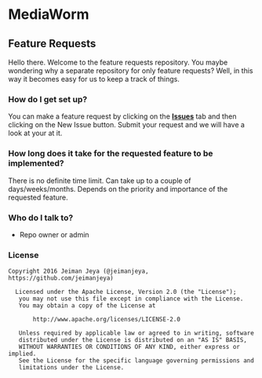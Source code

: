 # MediaWorm #

## Feature Requests ##
Hello there. Welcome to the feature requests repository. You maybe wondering why a separate repository for only feature requests? Well, in this way it becomes easy for us to keep a track of things. 

### How do I get set up? ###
You can make a feature request by clicking on the **[Issues](https://github.com/mediaworm/feature-requests/issues)** tab and then clicking on the New Issue button. Submit your request and we will have a look at your at it. 

### How long does it take for the requested feature to be implemented? ###
There is no definite time limit. Can take up to a couple of days/weeks/months. Depends on the priority and importance of the requested feature.

### Who do I talk to? ###

* Repo owner or admin

### License ###

```
Copyright 2016 Jeiman Jeya (@jeimanjeya, https://github.com/jeimanjeya)
  
  Licensed under the Apache License, Version 2.0 (the "License");
   you may not use this file except in compliance with the License.
   You may obtain a copy of the License at

       http://www.apache.org/licenses/LICENSE-2.0

   Unless required by applicable law or agreed to in writing, software
   distributed under the License is distributed on an "AS IS" BASIS,
   WITHOUT WARRANTIES OR CONDITIONS OF ANY KIND, either express or implied.
   See the License for the specific language governing permissions and
   limitations under the License.
```